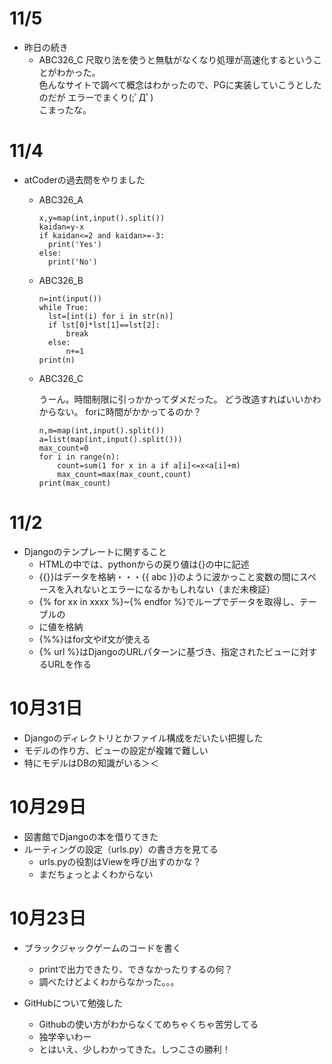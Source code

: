 # 11/5
- 昨日の続き
  - ABC326_C
    尺取り法を使うと無駄がなくなり処理が高速化するということがわかった。  
    色んなサイトで調べて概念はわかったので、PGに実装していこうとしたのだが
    エラーでまくり(;ﾟДﾟ)  
    こまったな。

# 11/4
- atCoderの過去問をやりました
    - ABC326_A
        ```
        x,y=map(int,input().split())
        kaidan=y-x
        if kaidan<=2 and kaidan>=-3:
          print('Yes')
        else:
          print('No')
        ```
  
    - ABC326_B
      ```
      n=int(input())
      while True:
        lst=[int(i) for i in str(n)]
        if lst[0]*lst[1]==lst[2]:
            break
        else:
            n+=1
      print(n)
      ```
      
    - ABC326_C
      
      うーん。時間制限に引っかかってダメだった。
      どう改造すればいいかわからない。
      forに時間がかかってるのか？
        ```
        n,m=map(int,input().split())
        a=list(map(int,input().split()))
        max_count=0
        for i in range(n):
            count=sum(1 for x in a if a[i]<=x<a[i]+m)
            max_count=max(max_count,count)
        print(max_count)
        ```

# 11/2
- Djangoのテンプレートに関すること
    - HTMLの中では、pythonからの戻り値は{}の中に記述
    - {{}}はデータを格納・・・{{ abc }}のように波かっこと変数の間にスペースを入れないとエラーになるかもしれない（まだ未検証）
    - {% for xx in xxxx %}~{% endfor %}でループでデータを取得し、テーブルの<li>に値を格納
    - {%%}はfor文やif文が使える
    - {% url %}はDjangoのURLパターンに基づき、指定されたビューに対するURLを作る

# 10月31日
- Djangoのディレクトリとかファイル構成をだいたい把握した
- モデルの作り方、ビューの設定が複雑で難しい
- 特にモデルはDBの知識がいる＞＜

# 10月29日
- 図書館でDjangoの本を借りてきた
- ルーティングの設定（urls.py）の書き方を見てる
    - urls.pyの役割はViewを呼び出すのかな？
    - まだちょっとよくわからない

# 10月23日
- ブラックジャックゲームのコードを書く
  - printで出力できたり、できなかったりするの何？
  - 調べたけどよくわからなかった。。。
  
- GitHubについて勉強した
    - Githubの使い方がわからなくてめちゃくちゃ苦労してる
    - 独学辛いわー
    - とはいえ、少しわかってきた。しつこさの勝利！
